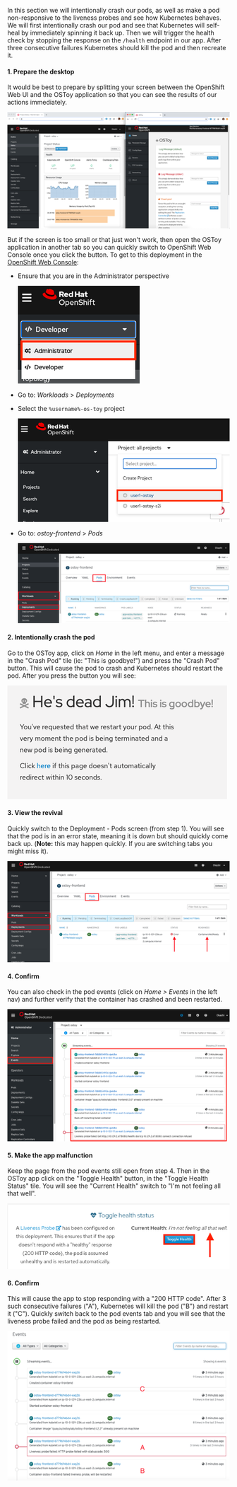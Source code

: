 In this section we will intentionally crash our pods, as well as make a pod non-responsive to the liveness probes and see how Kubernetes behaves.  We will first intentionally crash our pod and see that Kubernetes will self-heal by immediately spinning it back up. Then we will trigger the health check by stopping the response on the `/health` endpoint in our app. After three consecutive failures Kubernetes should kill the pod and then recreate it.

#### 1. Prepare the desktop
It would be best to prepare by splitting your screen between the OpenShift Web UI and the OSToy application so that you can see the results of our actions immediately.

![Splitscreen](images/5-ostoy-splitscreen.png)

But if the screen is too small or that just won't work, then open the OSToy application in another tab so you can quickly switch to OpenShift Web Console once you click the button. To get to this deployment in the [OpenShift Web Console](https://console-openshift-console.%cluster_subdomain%):

* Ensure that you are in the Administrator perspective

	![Administrator Perspective](images/5-administrator-perspective.png)

* Go to: *Workloads* > *Deployments*

* Select the `%username%-os-toy` project

	![Select Project](images/5-select-project.png)

* Go to: *ostoy-frontend* > *Pods* 

	![Deploy Num](images/5-ostoy-deployview.png)

#### 2. Intentionally crash the pod
Go to the OSToy app, click on *Home* in the left menu, and enter a message in the "Crash Pod" tile (ie: "This is goodbye!") and press the "Crash Pod" button.  This will cause the pod to crash and Kubernetes should restart the pod. After you press the button you will see:

![Crash Message](images/5-ostoy-crashmsg.png)

#### 3. View the revival
Quickly switch to the Deployment - Pods screen (from step 1). You will see that the pod is in an error state, meaning it is down but should quickly come back up. (**Note:** this may happen quickly. If you are switching tabs you might miss it).

![Pod Crash](images/5-ostoy-podcrash.png)

#### 4. Confirm
You can also check in the pod events (click on  *Home > Events* in the left nav) and further verify that the container has crashed and been restarted.

![Pod Events](images/5-ostoy-events.png)

#### 5. Make the app malfunction
Keep the page from the pod events still open from step 4.  Then in the OSToy app click on the "Toggle Health" button, in the "Toggle Health Status" tile.  You will see the "Current Health" switch to "I'm not feeling all that well".

![Pod Events](images/5-ostoy-togglehealth.png)

#### 6. Confirm
This will cause the app to stop responding with a "200 HTTP code". After 3 such consecutive failures ("A"), Kubernetes will kill the pod ("B") and restart it ("C"). Quickly switch back to the pod events tab and you will see that the liveness probe failed and the pod as being restarted.

![Pod Events2](images/5-ostoy-podevents2.png)

